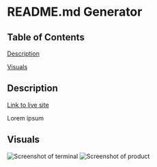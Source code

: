 # README.md Generator

## Table of Contents
[Description](#description)

[Visuals](#visuals)

## Description

[Link to live site](https://leighasteele.github.io/readme-generator/)

Lorem ipsum 


## Visuals

![Screenshot of terminal]()
![Screenshot of product]()